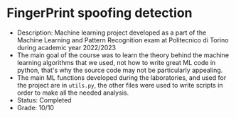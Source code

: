 # FingerPrint spoofing detection
- Description: Machine learning project developed as a part of the Machine Learning and Pattern Recognition exam at Politecnico di Torino during academic year 2022/2023
- The main goal of the course was to learn the theory behind the machine learning algorithms that we used, not how to write great ML code in python, that's why the source code may not be particularly appealing.
- The main ML functions developed during the laboratories, and used for the project are in `utils.py`, the other files were used to write scripts in order to make all the needed analysis.
- Status: Completed
- Grade: 10/10
